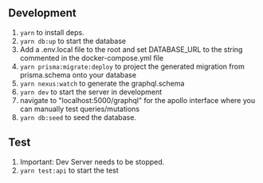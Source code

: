 ## Development

1. `yarn` to install deps.
2. `yarn db:up` to start the database
3. Add a .env.local file to the root and set DATABASE_URL to the string commented in the docker-compose.yml file
4. `yarn prisma:migrate:deploy` to project the generated migration from prisma.schema onto your database
5. `yarn nexus:watch` to generate the graphql.schema
6. `yarn dev` to start the server in development
7. navigate to "localhost:5000/graphql" for the apollo interface where you can manually test queries/mutations
8. `yarn db:seed` to seed the database.

## Test

1. Important: Dev Server needs to be stopped.
2. `yarn test:api` to start the test

